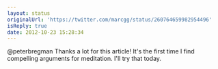 ```yaml
---
layout: status
originalUrl: 'https://twitter.com/marcgg/status/260764659982954496'
isReply: true
date: 2012-10-23 15:28:34
---
```


@peterbregman Thanks a lot for this article! It's the first time I find compelling arguments for meditation. I'll try that today.

